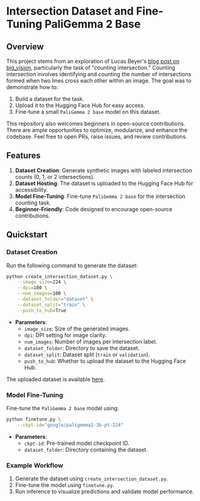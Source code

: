# Intersection Dataset and Fine-Tuning PaliGemma 2 Base

## Overview
This project stems from an exploration of Lucas Beyer's [blog post on big_vision](https://lucasb.eyer.be/articles/bv_tuto.html), particularly the task of "counting intersection." Counting intersection involves identifying and counting the number of intersections formed when two lines cross each other within an image. The goal was to demonstrate how to:

1. Build a dataset for the task.
2. Upload it to the Hugging Face Hub for easy access.
3. Fine-tune a small `PaliGemma 2 base` model on this dataset.

This repository also welcomes beginners in open-source contributions. There are ample opportunities to optimize, modularize, and enhance the codebase. Feel free to open PRs, raise issues, and review contributions.

## Features
1. **Dataset Creation**: Generate synthetic images with labeled intersection counts (0, 1, or 2 intersections).
2. **Dataset Hosting**: The dataset is uploaded to the Hugging Face Hub for accessibility.
3. **Model Fine-Tuning**: Fine-tune `PaliGemma 2 base` for the intersection counting task.
4. **Beginner-Friendly**: Code designed to encourage open-source contributions.

## Quickstart

### Dataset Creation
Run the following command to generate the dataset:

```bash
python create_intersection_dataset.py \
    --image_size=224 \
    --dpi=100 \
    --num_images=100 \
    --dataset_folder="dataset" \
    --dataset_split="train" \
    --push_to_hub=True
```

- **Parameters**:
  - `image_size`: Size of the generated images.
  - `dpi`: DPI setting for image clarity.
  - `num_images`: Number of images per intersection label.
  - `dataset_folder`: Directory to save the dataset.
  - `dataset_split`: Dataset split (`train` or `validation`).
  - `push_to_hub`: Whether to upload the dataset to the Hugging Face Hub.

The uploaded dataset is available [here](https://huggingface.co/datasets/ariG23498/intersection-dataset).

### Model Fine-Tuning
Fine-tune the `PaliGemma 2 base` model using:

```bash
python finetune.py \
    --ckpt-id="google/paligemma2-3b-pt-224"
```

- **Parameters**:
  - `ckpt-id`: Pre-trained model checkpoint ID.
  - `dataset_folder`: Directory containing the dataset.

### Example Workflow
1. Generate the dataset using `create_intersection_dataset.py`.
2. Fine-tune the model using `finetune.py`.
3. Run inference to visualize predictions and validate model performance.
